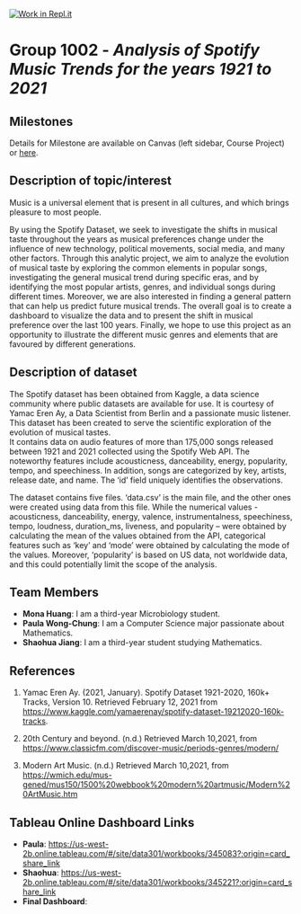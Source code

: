 [![Work in Repl.it](https://classroom.github.com/assets/work-in-replit-14baed9a392b3a25080506f3b7b6d57f295ec2978f6f33ec97e36a161684cbe9.svg)](https://classroom.github.com/online_ide?assignment_repo_id=361084&assignment_repo_type=GroupAssignmentRepo)
# Group 1002 - *Analysis of Spotify Music Trends for the years 1921 to 2021*

## Milestones

Details for Milestone are available on Canvas (left sidebar, Course Project) or [here](https://firas.moosvi.com/courses/data301/project/milestone01.html).

## Description of topic/interest 

Music is a universal element that is present in all cultures, and which brings pleasure to most people. 

By using the Spotify Dataset, we seek to investigate the shifts in musical taste throughout the years as musical preferences change under the influence of new technology, political movements, social media, and many other factors. Through this analytic project, we aim to analyze the evolution of musical taste by exploring the common elements in popular songs, investigating the general musical trend during specific eras, and by identifying the most popular artists, genres, and individual songs during different times. Moreover, we are also interested in finding a general pattern that can help us predict future musical trends. The overall goal is to create a dashboard to visualize the data and to present the shift in musical preference over the last 100 years. Finally, we hope to use this project as an opportunity to illustrate the different music genres and elements that are favoured by different generations.

## Description of dataset

The Spotify dataset has been obtained from Kaggle, a data science community where public datasets are available for use. It is courtesy of Yamac Eren Ay, a Data Scientist from Berlin and a passionate music listener. This dataset has been created to serve the scientific exploration of the evolution of musical tastes.  
It contains data on audio features of more than 175,000 songs released  between 1921 and 2021 collected using the Spotify Web API. The noteworthy features include acousticness, danceability, energy, popularity, tempo, and speechiness. In addition, songs are categorized by key, artists, release date, and name. The ‘id’ field uniquely identifies the observations.   

The dataset contains five files. ‘data.csv’ is the main file, and the other ones were created using data from this file. While the numerical values - acousticness, danceability, energy, valence, instrumentalness, speechiness, tempo, loudness, duration_ms, liveness, and popularity – were obtained by calculating the mean of the values obtained from the API, categorical features such as ‘key’ and ‘mode’ were obtained by calculating the mode of the values. Moreover, ‘popularity’ is based on US data, not worldwide data, and this could potentially limit the scope of the analysis.
 

## Team Members

- **Mona Huang**: I am a third-year Microbiology student.
- **Paula Wong-Chung**: I am a Computer Science major passionate about Mathematics.
- **Shaohua Jiang**: I am a third-year student studying Mathematics.

## References

1. Yamac Eren Ay. (2021, January). Spotify Dataset 1921-2020, 160k+ Tracks, Version 10.  Retrieved February 12, 2021 from https://www.kaggle.com/yamaerenay/spotify-dataset-19212020-160k-tracks.

2. 20th Century and beyond. (n.d.) Retrieved March 10,2021, from https://www.classicfm.com/discover-music/periods-genres/modern/

3. Modern Art Music. (n.d.)  Retrieved March 10,2021, from https://wmich.edu/mus-gened/mus150/1500%20webbook%20modern%20artmusic/Modern%20ArtMusic.htm

## Tableau Online Dashboard Links

- **Paula**: https://us-west-2b.online.tableau.com/#/site/data301/workbooks/345083?:origin=card_share_link
- **Shaohua**: https://us-west-2b.online.tableau.com/#/site/data301/workbooks/345221?:origin=card_share_link
- **Final Dashboard**: 
